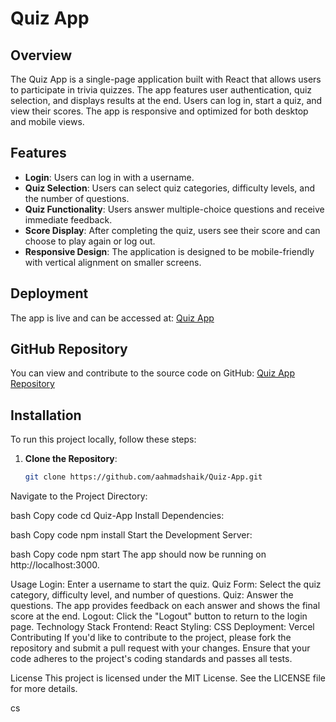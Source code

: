 # Quiz App

## Overview

The Quiz App is a single-page application built with React that allows users to participate in trivia quizzes. The app features user authentication, quiz selection, and displays results at the end. Users can log in, start a quiz, and view their scores. The app is responsive and optimized for both desktop and mobile views.

## Features

- **Login**: Users can log in with a username.
- **Quiz Selection**: Users can select quiz categories, difficulty levels, and the number of questions.
- **Quiz Functionality**: Users answer multiple-choice questions and receive immediate feedback.
- **Score Display**: After completing the quiz, users see their score and can choose to play again or log out.
- **Responsive Design**: The application is designed to be mobile-friendly with vertical alignment on smaller screens.

## Deployment

The app is live and can be accessed at: [Quiz App](https://quiz-app-nu-two-13.vercel.app/)

## GitHub Repository

You can view and contribute to the source code on GitHub: [Quiz App Repository](https://github.com/aahmadshaik/Quiz-App.git)

## Installation

To run this project locally, follow these steps:

1. **Clone the Repository**:

   ```bash
   git clone https://github.com/aahmadshaik/Quiz-App.git
Navigate to the Project Directory:

bash
Copy code
cd Quiz-App
Install Dependencies:

bash
Copy code
npm install
Start the Development Server:

bash
Copy code
npm start
The app should now be running on http://localhost:3000.

Usage
Login: Enter a username to start the quiz.
Quiz Form: Select the quiz category, difficulty level, and number of questions.
Quiz: Answer the questions. The app provides feedback on each answer and shows the final score at the end.
Logout: Click the "Logout" button to return to the login page.
Technology Stack
Frontend: React
Styling: CSS
Deployment: Vercel
Contributing
If you'd like to contribute to the project, please fork the repository and submit a pull request with your changes. Ensure that your code adheres to the project's coding standards and passes all tests.

License
This project is licensed under the MIT License. See the LICENSE file for more details.

cs
